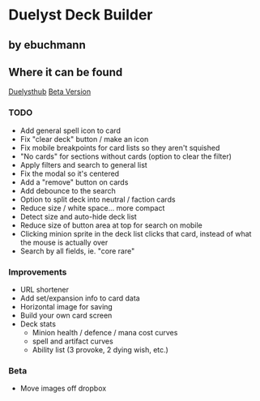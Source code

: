 # Duelyst Deck Builder
## by ebuchmann

## Where it can be found
[Duelysthub](https://duelysthub.com/deckbuilder)
[Beta Version](http://duelyst.surge.sh/)

### TODO
- Add general spell icon to card
- Fix "clear deck" button / make an icon
- Fix mobile breakpoints for card lists so they aren't squished
- "No cards" for sections without cards (option to clear the filter)
- Apply filters and search to general list
- Fix the modal so it's centered
- Add a "remove" button on cards
- Add debounce to the search
- Option to split deck into neutral / faction cards
- Reduce size / white space... more compact
- Detect size and auto-hide deck list
- Reduce size of button area at top for search on mobile
- Clicking minion sprite in the deck list clicks that card, instead of what the mouse is actually over
- Search by all fields, ie. "core rare"

### Improvements
- URL shortener
- Add set/expansion info to card data
- Horizontal image for saving
- Build your own card screen
- Deck stats
  - Minion health / defence / mana cost curves
  - spell and artifact curves
  - Ability list (3 provoke, 2 dying wish, etc.)

### Beta
- Move images off dropbox
